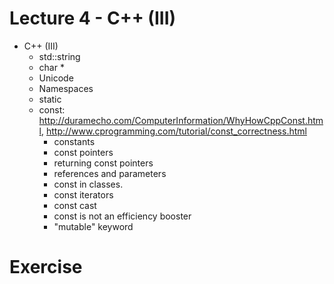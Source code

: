 
# Lecture 4 - C++ (III)

- C++ (III)
    - std::string
    - char *
    - Unicode
    - Namespaces
    - static
    - const: http://duramecho.com/ComputerInformation/WhyHowCppConst.html, 
      http://www.cprogramming.com/tutorial/const_correctness.html
        - constants
        - const pointers
        - returning const pointers
        - references and parameters
        - const in classes.
        - const iterators
        - const cast
        - const is not an efficiency booster
        - "mutable" keyword

# Exercise

